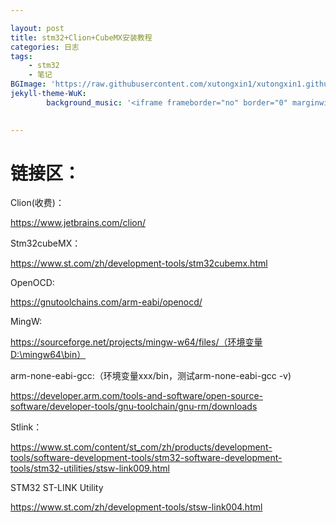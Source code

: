 ```yaml
---

layout: post
title: stm32+Clion+CubeMX安装教程
categories: 日志
tags: 
    - stm32
    - 笔记
BGImage: 'https://raw.githubusercontent.com/xutongxin1/xutongxin1.github.io/master/asset/%E6%97%A5%E5%BF%97/20201130215808.png'
jekyll-theme-WuK:
        background_music: '<iframe frameborder="no" border="0" marginwidth="0" marginheight="0" width=100% height=86 src="//music.163.com/outchain/player?type=2&id=1444719011&auto=1&height=66"></iframe>'
      

---
```


# 链接区：

Clion(收费)：

https://www.jetbrains.com/clion/

Stm32cubeMX：

https://www.st.com/zh/development-tools/stm32cubemx.html

OpenOCD:

https://gnutoolchains.com/arm-eabi/openocd/

MingW:

https://sourceforge.net/projects/mingw-w64/files/（环境变量D:\mingw64\bin）

arm-none-eabi-gcc:（环境变量xxx/bin，测试arm-none-eabi-gcc -v)

https://developer.arm.com/tools-and-software/open-source-software/developer-tools/gnu-toolchain/gnu-rm/downloads

Stlink：

https://www.st.com/content/st_com/zh/products/development-tools/software-development-tools/stm32-software-development-tools/stm32-utilities/stsw-link009.html

STM32 ST-LINK Utility

https://www.st.com/zh/development-tools/stsw-link004.html

